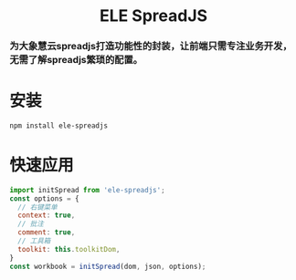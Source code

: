 <h1 align="center">ELE SpreadJS</h1>

### 为大象慧云spreadjs打造功能性的封装，让前端只需专注业务开发，无需了解spreadjs繁琐的配置。

# 安装

```bash
npm install ele-spreadjs
```

# 快速应用

```javascript
import initSpread from 'ele-spreadjs';
const options = {
  // 右键菜单
  context: true,
  // 批注
  comment: true,
  // 工具箱
  toolkit: this.toolkitDom,
}
const workbook = initSpread(dom, json, options);
```

